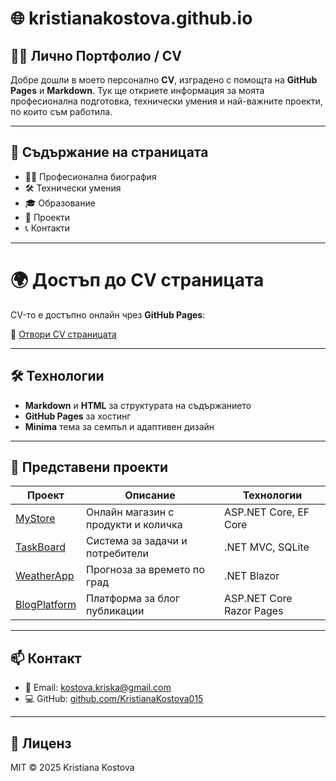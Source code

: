 # 🌐 kristianakostova.github.io

## 👩‍💻 Лично Портфолио / CV

Добре дошли в моето персонално **CV**, изградено с помощта на **GitHub Pages** и **Markdown**. Тук ще откриете информация за моята професионална подготовка, технически умения и най-важните проекти, по които съм работила.

---

## 🧾 Съдържание на страницата

- 👩‍💼 Професионална биография  
- 🛠️ Технически умения  
- 🎓 Образование  
- 📂 Проекти  
- 📞 Контакти  

---

# 🌍 Достъп до CV страницата

CV-то е достъпно онлайн чрез **GitHub Pages**:

🔗 [Отвори CV страницата](https://KristianaKostova015/kristianakostova.github.io/)

---

## 🛠️ Технологии

- **Markdown** и **HTML** за структурата на съдържанието  
- **GitHub Pages** за хостинг  
- **Minima** тема за семпъл и адаптивен дизайн  

---

## 📂 Представени проекти

| Проект | Описание | Технологии |
|--------|----------|------------|
| [MyStore](https://github.com/username/mystore) | Онлайн магазин с продукти и количка | ASP.NET Core, EF Core |
| [TaskBoard](https://github.com/username/taskboard) | Система за задачи и потребители | .NET MVC, SQLite |
| [WeatherApp](https://github.com/username/weatherapp) | Прогноза за времето по град | .NET Blazor |
| [BlogPlatform](https://github.com/username/blogplatform) | Платформа за блог публикации | ASP.NET Core Razor Pages |

---

## 📫 Контакт

- 📧 Email: kostova.kriska@gmail.com  
- 💻 GitHub: [github.com/KristianaKostova015](https://github.com/KristianaKostova015)

---

## 📄 Лиценз

MIT © 2025 Kristiana Kostova
